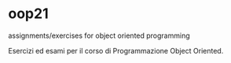 # oop21
assignments/exercises for object oriented programming

Esercizi ed esami per il corso di Programmazione Object Oriented.
